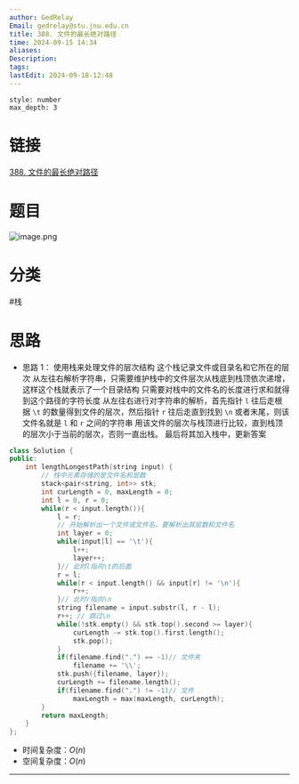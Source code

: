 ```yaml
---
author: GedRelay
Email: gedrelay@stu.jnu.edu.cn
title: 388. 文件的最长绝对路径
time: 2024-09-15 14:34
aliases: 
Description: 
tags: 
lastEdit: 2024-09-18-12:48
---
```


```toc
style: number
max_depth: 3
```

# 链接
[388. 文件的最长绝对路径](https://leetcode.cn/problems/longest-absolute-file-path/) 

# 题目
![image.png](https://ged-pic-bed.oss-cn-guangzhou.aliyuncs.com/img/202409151434598.png)


# 分类
#栈 

# 思路
- 思路 1：
使用栈来处理文件的层次结构
这个栈记录文件或目录名和它所在的层次
从左往右解析字符串，只需要维护栈中的文件层次从栈底到栈顶依次递增，这样这个栈就表示了一个目录结构
只需要对栈中的文件名的长度进行求和就得到这个路径的字符长度
从左往右进行对字符串的解析，首先指针 `l` 往后走根据 `\t` 的数量得到文件的层次，然后指针 `r` 往后走直到找到 `\n` 或者末尾，则该文件名就是 `l` 和 `r` 之间的字符串
用该文件的层次与栈顶进行比较，直到栈顶的层次小于当前的层次，否则一直出栈。
最后将其加入栈中，更新答案


```cpp
class Solution {
public:
    int lengthLongestPath(string input) {
        // 栈中元素存储的是文件名和层数
        stack<pair<string, int>> stk;
        int curLength = 0, maxLength = 0;
        int l = 0, r = 0;
        while(r < input.length()){
            l = r;
            // 开始解析出一个文件或文件名，要解析出其层数和文件名
            int layer = 0;
            while(input[l] == '\t'){
                l++;
                layer++;
            }// 此时l指向\t的后面
            r = l;
            while(r < input.length() && input[r] != '\n'){
                r++;
            }// 此时r指向\n
            string filename = input.substr(l, r - l);
            r++; // 跳过\n
            while(!stk.empty() && stk.top().second >= layer){
                curLength -= stk.top().first.length();
                stk.pop();
            }
            if(filename.find(".") == -1)// 文件夹
                filename += '\\';
            stk.push({filename, layer});
            curLength += filename.length();
            if(filename.find(".") != -1)// 文件
                maxLength = max(maxLength, curLength);
        }
        return maxLength;
    }
};
```


- 时间复杂度：${O\left( n \right)  }$ 
- 空间复杂度：${O\left( n \right)  }$ 


---

